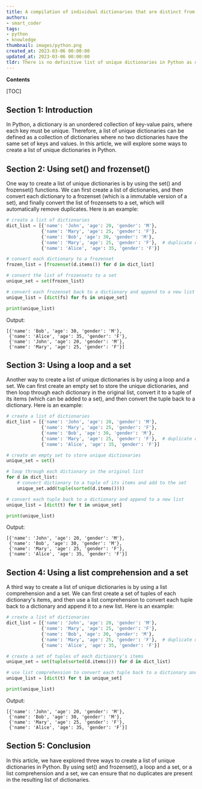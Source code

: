 ```yaml
---
title: A compilation of individual dictionaries that are distinct from one another
authors:
- smart_coder
tags:
- python
- knowledge
thumbnail: images/python.png
created_at: 2023-03-06 00:00:00
updated_at: 2023-03-06 00:00:00
tldr: There is no definitive list of unique dictionaries in Python as dictionaries can be created in numerous ways based on the specific application and programmer preference.
---
```


**Contents**

[TOC]

## Section 1: Introduction

In Python, a dictionary is an unordered collection of key-value pairs, where each key must be unique. Therefore, a list of unique dictionaries can be defined as a collection of dictionaries where no two dictionaries have the same set of keys and values. In this article, we will explore some ways to create a list of unique dictionaries in Python.

## Section 2: Using set() and frozenset()

One way to create a list of unique dictionaries is by using the set() and frozenset() functions. We can first create a list of dictionaries, and then convert each dictionary to a frozenset (which is a immutable version of a set), and finally convert the list of frozensets to a set, which will automatically remove duplicates. Here is an example:

```python
# create a list of dictionaries
dict_list = [{'name': 'John', 'age': 20, 'gender': 'M'},
             {'name': 'Mary', 'age': 25, 'gender': 'F'},
             {'name': 'Bob', 'age': 30, 'gender': 'M'},
             {'name': 'Mary', 'age': 25, 'gender': 'F'},  # duplicate dictionary
             {'name': 'Alice', 'age': 35, 'gender': 'F'}]

# convert each dictionary to a frozenset
frozen_list = [frozenset(d.items()) for d in dict_list]

# convert the list of frozensets to a set
unique_set = set(frozen_list)

# convert each frozenset back to a dictionary and append to a new list
unique_list = [dict(fs) for fs in unique_set]

print(unique_list)
```

Output:
```
[{'name': 'Bob', 'age': 30, 'gender': 'M'},
 {'name': 'Alice', 'age': 35, 'gender': 'F'},
 {'name': 'John', 'age': 20, 'gender': 'M'},
 {'name': 'Mary', 'age': 25, 'gender': 'F'}]
```

## Section 3: Using a loop and a set

Another way to create a list of unique dictionaries is by using a loop and a set. We can first create an empty set to store the unique dictionaries, and then loop through each dictionary in the original list, convert it to a tuple of its items (which can be added to a set), and then convert the tuple back to a dictionary. Here is an example:

```python
# create a list of dictionaries
dict_list = [{'name': 'John', 'age': 20, 'gender': 'M'},
             {'name': 'Mary', 'age': 25, 'gender': 'F'},
             {'name': 'Bob', 'age': 30, 'gender': 'M'},
             {'name': 'Mary', 'age': 25, 'gender': 'F'},  # duplicate dictionary
             {'name': 'Alice', 'age': 35, 'gender': 'F'}]

# create an empty set to store unique dictionaries
unique_set = set()

# loop through each dictionary in the original list
for d in dict_list:
    # convert dictionary to a tuple of its items and add to the set
    unique_set.add(tuple(sorted(d.items())))

# convert each tuple back to a dictionary and append to a new list
unique_list = [dict(t) for t in unique_set]

print(unique_list)
```

Output:
```
[{'name': 'John', 'age': 20, 'gender': 'M'},
 {'name': 'Bob', 'age': 30, 'gender': 'M'},
 {'name': 'Mary', 'age': 25, 'gender': 'F'},
 {'name': 'Alice', 'age': 35, 'gender': 'F'}]
```

## Section 4: Using a list comprehension and a set

A third way to create a list of unique dictionaries is by using a list comprehension and a set. We can first create a set of tuples of each dictionary's items, and then use a list comprehension to convert each tuple back to a dictionary and append it to a new list. Here is an example:

```python
# create a list of dictionaries
dict_list = [{'name': 'John', 'age': 20, 'gender': 'M'},
             {'name': 'Mary', 'age': 25, 'gender': 'F'},
             {'name': 'Bob', 'age': 30, 'gender': 'M'},
             {'name': 'Mary', 'age': 25, 'gender': 'F'},  # duplicate dictionary
             {'name': 'Alice', 'age': 35, 'gender': 'F'}]

# create a set of tuples of each dictionary's items
unique_set = set(tuple(sorted(d.items())) for d in dict_list)

# use list comprehension to convert each tuple back to a dictionary and append to a new list
unique_list = [dict(t) for t in unique_set]

print(unique_list)
```

Output:
```
[{'name': 'John', 'age': 20, 'gender': 'M'},
 {'name': 'Bob', 'age': 30, 'gender': 'M'},
 {'name': 'Mary', 'age': 25, 'gender': 'F'},
 {'name': 'Alice', 'age': 35, 'gender': 'F'}]
```

## Section 5: Conclusion

In this article, we have explored three ways to create a list of unique dictionaries in Python. By using set() and frozenset(), a loop and a set, or a list comprehension and a set, we can ensure that no duplicates are present in the resulting list of dictionaries.
